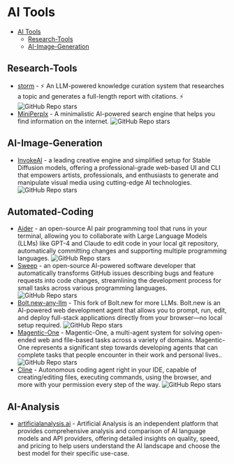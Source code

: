 
# AI Tools

- [AI Tools](#ai-tools)
  - [Research-Tools](#research-tools)
  - [AI-Image-Generation](#ai-image-generation)


## Research-Tools

- [storm](https://github.com/stanford-oval/storm) - ⚡ An LLM-powered knowledge curation system that researches a topic and generates a full-length report with citations. ⚡ ![GitHub Repo stars](https://img.shields.io/github/stars/stanford-oval/storm?style=social)
- [MiniPerplx](https://github.com/zaidmukaddam/miniperplx) - A minimalistic AI-powered search engine that helps you find information on the internet. ![GitHub Repo stars](https://img.shields.io/github/stars/zaidmukaddam/miniperplx?style=social)


## AI-Image-Generation

- [InvokeAI](https://github.com/invoke-ai/InvokeAI) - a leading creative engine and simplified setup for Stable Diffusion models, offering a professional-grade web-based UI and CLI that empowers artists, professionals, and enthusiasts to generate and manipulate visual media using cutting-edge AI technologies. ![GitHub Repo stars](https://img.shields.io/github/stars/invoke-ai/InvokeAI?style=social)

## Automated-Coding

- [Aider](https://github.com/paul-gauthier/aider) - an open-source AI pair programming tool that runs in your terminal, allowing you to collaborate with Large Language Models (LLMs) like GPT-4 and Claude to edit code in your local git repository, automatically committing changes and supporting multiple programming languages. ![GitHub Repo stars](https://img.shields.io/github/stars/paul-gauthier/aider?style=social)
- [Sweep](https://github.com/sweepai/sweep) - an open-source AI-powered software developer that automatically transforms GitHub issues describing bugs and feature requests into code changes, streamlining the development process for small tasks across various programming languages. ![GitHub Repo stars](https://img.shields.io/github/stars/sweepai/sweep?style=social)
- [Bolt.new-any-llm](https://github.com/coleam00/bolt.new-any-llm) - This fork of Bolt.new for more LLMs.  Bolt.new is an AI-powered web development agent that allows you to prompt, run, edit, and deploy full-stack applications directly from your browser—no local setup required. ![GitHub Repo stars](https://img.shields.io/github/stars/coleam00/bolt.new-any-llm?style=social)
- [Magentic-One](https://github.com/microsoft/autogen/tree/main/python/packages/autogen-magentic-one) - Magentic-One, a multi-agent system for solving open-ended web and file-based tasks across a variety of domains. Magentic-One represents a significant step towards developing agents that can complete tasks that people encounter in their work and personal lives.. ![GitHub Repo stars](https://img.shields.io/github/stars/cmicrosoft/autogen?style=social)
- [Cline](https://github.com/cline/cline) - Autonomous coding agent right in your IDE, capable of creating/editing files, executing commands, using the browser, and more with your permission every step of the way. ![GitHub Repo stars](https://img.shields.io/github/stars/cline/cline?style=social)



## AI-Analysis

- [artificialanalysis.ai](https://artificialanalysis.ai/) - Artificial Analysis is an independent platform that provides comprehensive analysis and comparison of AI language models and API providers, offering detailed insights on quality, speed, and pricing to help users understand the AI landscape and choose the best model for their specific use-case. 

